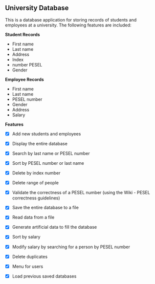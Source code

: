 ## University Database

This is a database application for storing records of students and employees at a university. The following features are included:

**Student Records**

 - First name 
 - Last name
 -  Address
 -  Index
 -  number PESEL 
 - Gender

**Employee Records**

 - First name 
 - Last name 
 - PESEL number 
 - Gender 
 - Address 
 - Salary

**Features**
- [x] Add new students and employees
- [x] Display the entire database
- [x] Search by last name or PESEL number
- [x] Sort by PESEL number or last name
- [x] Delete by index number
- [x] Delete range of people
- [x] Validate the correctness of a PESEL number (using the Wiki - PESEL correctness guidelines)
- [x] Save the entire database to a file
- [x] Read data from a file
- [x] Generate artificial data to fill the database
- [x] Sort by salary
- [x] Modify salary by searching for a person by PESEL number
- [x] Delete duplicates
- [x] Menu for users
- [x] Load previous saved databases

